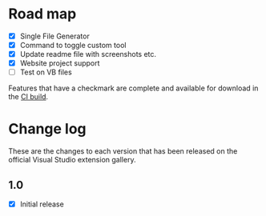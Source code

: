 # Road map

- [x] Single File Generator
- [x] Command to toggle custom tool
- [x] Update readme file with screenshots etc.
- [x] Website project support
- [ ] Test on VB files

Features that have a checkmark are complete and available for
download in the
[CI build](http://vsixgallery.com/extension/cad7b20b-4b83-4ca6-bf24-ca36a494241c/).

# Change log

These are the changes to each version that has been released
on the official Visual Studio extension gallery.


## 1.0

- [x] Initial release